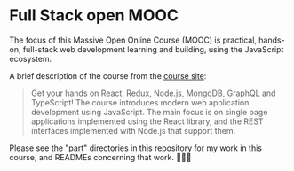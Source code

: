 # Full Stack open MOOC

The focus of this Massive Open Online Course (MOOC) is practical, hands-on, full-stack web development learning and building, using the JavaScript ecosystem.

A brief description of the course from the [course site](https://fullstackopen.com/en):

> Get your hands on React, Redux, Node.js, MongoDB, GraphQL and TypeScript! The course introduces modern web application development using JavaScript. The main focus is on single page applications implemented using the React library, and the REST interfaces implemented with Node.js that support them.

Please see the "part" directories in this repository for my work in this course, and READMEs concerning that work. 🧑🏻‍💻
